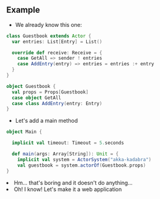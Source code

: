 ## Example


* We already know this one:

```Scala
class Guestbook extends Actor {
  var entries: List[Entry] = List()

  override def receive: Receive = {
    case GetAll => sender ! entries
    case AddEntry(entry) => entries = entries :+ entry
  }
}

object Guestbook {
  val props = Props[Guestbook]
  case object GetAll
  case class AddEntry(entry: Entry)
}
```


* Let's add a main method

```Scala
object Main {

  implicit val timeout: Timeout = 5.seconds

  def main(args: Array[String]): Unit = {
    implicit val system = ActorSystem("akka-kadabra")
    val guestbook = system.actorOf(Guestbook.props)
}
```
<li class="fragment">Hm... that's boring and it doesn't do anything...</li>
<li class="fragment">Oh! I know! Let's make it a web application</li>
